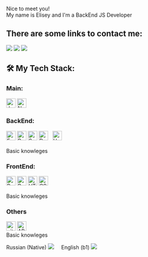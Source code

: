 <div>
<p>Nice to meet you!<br>
   My name is Elisey and I'm a BackEnd JS Developer<br>
</p>
  
## There are some links to contact me:
  
<a name="telegram" href="https://t.me/EliseySimonenkov"><img src="https://img.icons8.com/color/48/000000/telegram-app--v3.png"/></a>
<a name="gmail" href="mailto:evsimonenkov@gmail.com"> <img src="https://img.icons8.com/color/48/000000/gmail-new.png"/></a>
<a name="watsapp" href="https://wa.me/89522050554"> <img src="https://img.icons8.com/color/48/000000/whatsapp--v6.png"/></a><br>   
   
<!--    ## CV  -->
<!--    <span>EN:</span>
   <a name="cv" href="https://www.canva.com/design/DAEr7-YQqng/54AjsIz8ExKS1s1oFVjjxw/view?utm_content=DAEr7-YQqng&utm_campaign=designshare&utm_medium=link&utm_source=sharebutton" ><img src="https://img.icons8.com/nolan/64/parse-from-clipboard.png"/></a><br>
    <span>RU:</span>
   <a name="cv" href="https://www.canva.com/design/DAEr7yjSBCY/SCJNyYT-tqbmiBj8eeEInA/view?utm_content=DAEr7yjSBCY&utm_campaign=designshare&utm_medium=link&utm_source=sharebutton" ><img src="https://img.icons8.com/nolan/64/parse-from-clipboard.png"/></a><br>
</div> -->

## 🛠 My Tech Stack:

<h3>Main:</h3>

<a name="learning-now"></a>
<img src="https://img.shields.io/badge/JavaScript-282C34?logo=javascript&logoColor=F7DF1E" alt="JavaScript logo" title="JavaScript" height="25" />
<img src="https://img.shields.io/badge/Node.js-282C34?logo=node.js&logoColor=339933" alt="Node.js logo" title="Node.js" height="25" />

<h3>BackEnd:</h3>

<a name="learning-now"></a>
<img src="https://img.shields.io/badge/Express-282C34?logo=express&logoColor=FFFFFF" alt="Express.js logo" title="Express.js" height="25" />
<img src="https://img.shields.io/badge/PostgreSQL-282C34?logo=postgresql&logoColor=E10098" alt="PostgreSQL logo" title="PostgreSQL" height="25" />
<img src="https://img.shields.io/badge/Sequelize-282C34?logo=sequelize&logoColor=E10098" alt="Sequelize logo" title="Sequelize" height="25" />
<img src="https://img.shields.io/badge/Docker-282C34?logo=docker&logoColor=E10098" alt="Docker logo" title="Docker" height="25" />&nbsp;&nbsp;
<img src="https://styles.redditmedia.com/t5_2t6ic/styles/communityIcon_ganjf24sw3f51.jpg" alt="Heroku logo" title="Heroku" height="25" /><br>  
<span>Basic knowleges</span>  
<h3>FrontEnd:</h3>

<a name="learning-now"></a>
<img src="https://img.shields.io/badge/React-282C34?logo=react&logoColor=61DAFB" alt="React Native logo" title="React" height="25" />
<img src="https://img.shields.io/badge/Redux(Thunk/Saga)-282C34?logo=redux&logoColor=764ABC" alt="Redux logo" title="Redux" height="25" />
<img src="https://img.shields.io/badge/HTML5-282C34?logo=html5&logoColor=E34F26" alt="HTML5 logo" title="HTML5" height="25" />
<img src="https://img.shields.io/badge/CSS3-282C34?logo=css3&logoColor=1572B6" alt="CSS3 logo" title="CSS3" height="25" /><br>  
<span>Basic knowleges</span>
<h3>Others</h3>

<a name="learning-now"></a>
<img src="https://img.shields.io/badge/git-282C34?logo=git&logoColor=F05032" alt="git logo" title="git" height="25" />
<img src="https://img.shields.io/badge/API-282C34?logo=api&logoColor=E10098" alt="API logo" title="API" height="25" /><br>
<span>Basic knowleges</span>


<span>Russian (Native) <img src="https://img.icons8.com/emoji/48/000000/russia-emoji.png"/></span>&nbsp;&nbsp;&nbsp;&nbsp;
<span>English (b1) <img src="https://img.icons8.com/emoji/48/000000/united-kingdom-emoji.png"/></span>
